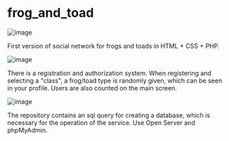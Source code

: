 ﻿# frog_and_toad
![image](https://github.com/theleshe/frog_and_toad/assets/143588777/9e242a7b-aa92-48cf-8155-cf038d459cb5)

First version of social network for frogs and toads in HTML + CSS + PHP.

![image](https://github.com/theleshe/frog_and_toad/assets/143588777/d9e1f8d2-9f10-4530-bad0-92780392aeb0)

There is a registration and authorization system. When registering and selecting a "class", a frog/toad type is randomly given, which can be seen in your profile. Users are also counted on the main screen.

![image](https://github.com/theleshe/frog_and_toad/assets/143588777/3d65d524-9bd7-43db-a56b-9cb3f3d92a86)

The repository contains an sql query for creating a database, which is necessary for the operation of the service.
Use Open Server and phpMyAdmin.
